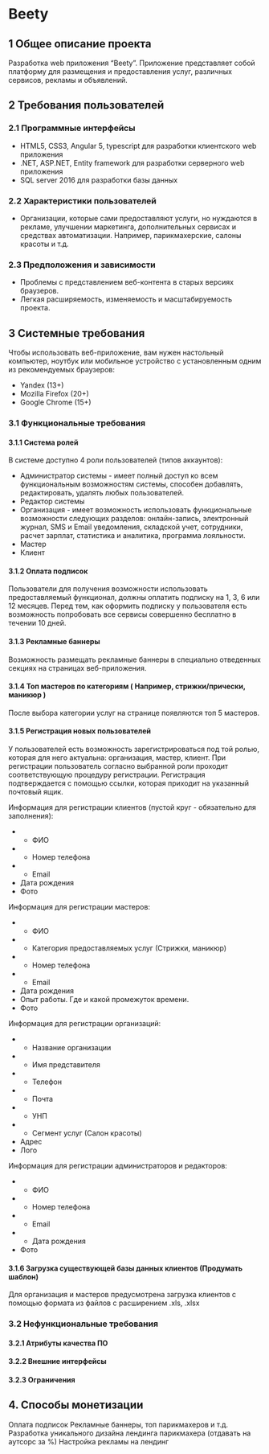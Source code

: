 # Beety

## 1 Общее описание проекта
Разработка web приложения “Beety”. Приложение представляет собой платформу для размещения и предоставления услуг, различных сервисов, рекламы и объявлений.

## 2 Требования пользователей

### 2.1 Программные интерфейсы
- HTML5, CSS3, Angular 5, typescript для разработки клиентского web приложения
- .NET, ASP.NET, Entity framework для разработки серверного web приложения
- SQL server 2016 для разработки базы данных

### 2.2 Характеристики пользователей
- Организации, которые сами предоставляют услуги, но нуждаются в рекламе, улучшении маркетинга, дополнительных
сервисах и средствах автоматизации. Например, парикмахерские, салоны красоты и т.д.

### 2.3 Предположения и зависимости
- Проблемы с представлением веб-контента в старых версиях браузеров.
- Легкая расширяемость, изменяемость и масштабируемость проекта.

## 3 Системные требования
Чтобы использовать веб-приложение, вам нужен настольный компьютер, ноутбук или мобильное устройство
с установленным одним из рекомендуемых браузеров:

- Yandex (13+)
- Mozilla Firefox (20+)
- Google Chrome (15+)

### 3.1 Функциональные требования

#### 3.1.1 Система ролей
В системе доступно 4 роли пользователей (типов аккаунтов):

- Администратор системы - имеет полный доступ ко всем функциональным возможностям системы, способен добавлять, редактировать, удалять любых пользователей.
- Редактор системы
- Организация - имеет возможность использовать функциональные возможности следующих разделов: онлайн-запись, электронный журнал, SMS и Email уведомления, складской учет, сотрудники, расчет зарплат, статистика и аналитика, программа лояльности.
- Мастер
- Клиент

#### 3.1.2 Оплата подписок
Пользователи для получения возможности использовать предоставляемый функционал, должны оплатить подписку на 1, 3, 6 или 12 месяцев. Перед тем, как оформить подписку у пользователя есть возможность попробовать все сервисы совершенно бесплатно в течении 10 дней.

#### 3.1.3 Рекламные баннеры
Возможность размещать рекламные баннеры в специально отведенных секциях на страницах веб-приложения.

#### 3.1.4 Топ мастеров по категориям ( Например, стрижки/прически, маникюр )
После выбора категории услуг на странице появляются топ 5 мастеров.


#### 3.1.5 Регистрация новых пользователей
У пользователей есть возможность зарегистрироваться под той ролью, которая для него актуальна: организация, мастер, клиент. При регистрации пользователь согласно выбранной роли проходит соответствующую процедуру регистрации. Регистрация подтверждается с помощью ссылки, которая приходит на указанный почтовый ящик.

Информация для регистрации клиентов (пустой круг - обязательно для заполнения):
- * ФИО
- * Номер телефона
- * Email
- Дата рождения
- Фото

Информация для регистрации мастеров:
- * ФИО
- * Категория предоставляемых услуг (Стрижки, маникюр)
- * Номер телефона
- * Email
- Дата рождения
- Опыт работы. Где и какой промежуток времени.
- Фото

Информация для регистрации организаций:
- * Название организации
- * Имя представителя
- * Телефон
- * Почта
- * УНП
- * Сегмент услуг (Салон красоты)
- Адрес
- Лого


Информация для регистрации администраторов и редакторов:
- * ФИО
- * Номер телефона
- * Email
- * Дата рождения
- Фото


#### 3.1.6 Загрузка существующей базы данных клиентов (Продумать шаблон)
Для организация и мастеров предусмотрена загрузка клиентов с помощью формата из файлов с расширением .xls, .xlsx 

### 3.2 Нефункциональные требования

#### 3.2.1 Атрибуты качества ПО

#### 3.2.2 Внешние интерфейсы

#### 3.2.3 Ограничения

## 4. Способы монетизации 
Оплата подписок 
Рекламные баннеры, топ парикмахеров и т.д. 
Разработка уникального дизайна лендинга парикмахера (отдавать на аутсорс за %) 
Настройка рекламы на лендинг 

